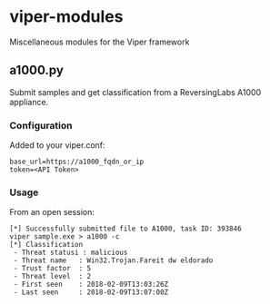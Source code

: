 # viper-modules
Miscellaneous modules for the Viper framework

## a1000.py
Submit samples and get classification from a ReversingLabs A1000 appliance.
### Configuration
Added to your viper.conf:
```[a1000]
base_url=https://a1000_fqdn_or_ip
token=<API Token>
```
### Usage
From an open session:
```viper sample.exe > a1000 -s
[*] Successfully submitted file to A1000, task ID: 393846
viper sample.exe > a1000 -c
[*] Classification
 - Threat statusi : malicious
 - Threat name   : Win32.Trojan.Fareit dw eldorado
 - Trust factor  : 5
 - Threat level  : 2
 - First seen    : 2018-02-09T13:03:26Z
 - Last seen     : 2018-02-09T13:07:00Z
 ```
 
